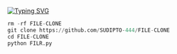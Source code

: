 [![Typing SVG](https://readme-typing-svg.demolab.com?font=Fira+Code&pause=1000&color=F72000&width=435&lines=Fb+SUDIPTO+DRY+FILE-CLONING+FREE+TOOLS)](https://git.io/typing-svg)

```python
rm -rf FILE-CLONE
git clone https://github.com/SUDIPTO-444/FILE-CLONE
cd FILE-CLONE
python FILR.py
```
